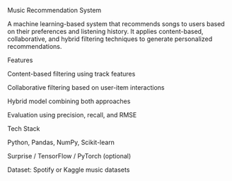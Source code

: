 Music Recommendation System

A machine learning-based system that recommends songs to users based on their preferences and listening history. It applies content-based, collaborative, and hybrid filtering techniques to generate personalized recommendations.

Features

Content-based filtering using track features

Collaborative filtering based on user-item interactions

Hybrid model combining both approaches

Evaluation using precision, recall, and RMSE

Tech Stack

Python, Pandas, NumPy, Scikit-learn

Surprise / TensorFlow / PyTorch (optional)

Dataset: Spotify or Kaggle music datasets
